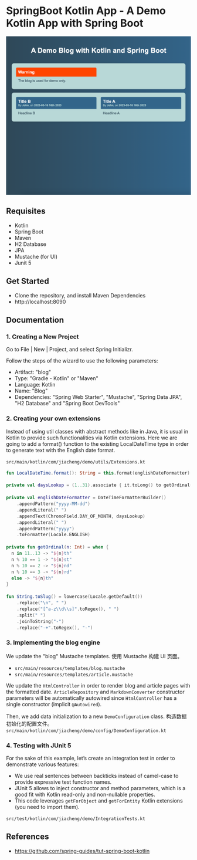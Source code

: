 # SpringBoot Kotlin App - A Demo Kotlin App with Spring Boot

![](https://raw.githubusercontent.com/NEDONION/my-pics-space/main/20230516193018.png)

## Requisites
- Kotlin
- Spring Boot
- Maven
- H2 Database
- JPA
- Mustache (for UI)
- Junit 5 

## Get Started

- Clone the repository, and install Maven Dependencies
- http://localhost:8090


## Documentation
### 1. Creating a New Project

Go to File | New | Project, and select Spring Initializr.

Follow the steps of the wizard to use the following parameters:

- Artifact: "blog"
- Type: "Gradle - Kotlin" or "Maven"
- Language: Kotlin
- Name: "Blog"
- Dependencies: "Spring Web Starter", "Mustache", "Spring Data JPA", "H2 Database" and "Spring Boot DevTools"

### 2. Creating your own extensions

Instead of using util classes with abstract methods like in Java, it is usual in Kotlin to provide such functionalities via Kotlin extensions. Here we are going to add a format() function to the existing LocalDateTime type in order to generate text with the English date format.

`src/main/kotlin/com/jiacheng/demo/utils/Extensions.kt`

```kotlin
fun LocalDateTime.format(): String = this.format(englishDateFormatter)

private val daysLookup = (1..31).associate { it.toLong() to getOrdinal(it) }

private val englishDateFormatter = DateTimeFormatterBuilder()
    .appendPattern("yyyy-MM-dd")
    .appendLiteral(" ")
    .appendText(ChronoField.DAY_OF_MONTH, daysLookup)
    .appendLiteral(" ")
    .appendPattern("yyyy")
    .toFormatter(Locale.ENGLISH)

private fun getOrdinal(n: Int) = when {
  n in 11..13 -> "${n}th"
  n % 10 == 1 -> "${n}st"
  n % 10 == 2 -> "${n}nd"
  n % 10 == 3 -> "${n}rd"
  else -> "${n}th"
}

fun String.toSlug() = lowercase(Locale.getDefault())
    .replace("\n", " ")
    .replace("[^a-z\\d\\s]".toRegex(), " ")
    .split(" ")
    .joinToString("-")
    .replace("-+".toRegex(), "-")
```

### 3. Implementing the blog engine

We update the "blog" Mustache templates. 使用 Mustache 构建 UI 页面。
- `src/main/resources/templates/blog.mustache`
- `src/main/resources/templates/article.mustache`

We update the `HtmlController` in order to render blog and article pages with the formatted date. `ArticleRepository` and `MarkdownConverter` constructor parameters will be automatically autowired since `HtmlController` has a single constructor (implicit `@Autowired`).

Then, we add data initialization to a new `DemoConfiguration` class. 构造数据初始化的配置文件。
`src/main/kotlin/com/jiacheng/demo/config/DemoConfiguration.kt`


### 4. Testing with JUnit 5

For the sake of this example, let’s create an integration test in order to demonstrate various features:

- We use real sentences between backticks instead of camel-case to provide expressive test function names.
- JUnit 5 allows to inject constructor and method parameters, which is a good fit with Kotlin read-only and non-nullable properties.
- This code leverages `getForObject` and `getForEntity` Kotlin extensions (you need to import them).

`src/test/kotlin/com/jiacheng/demo/IntegrationTests.kt`

## References
- https://github.com/spring-guides/tut-spring-boot-kotlin
